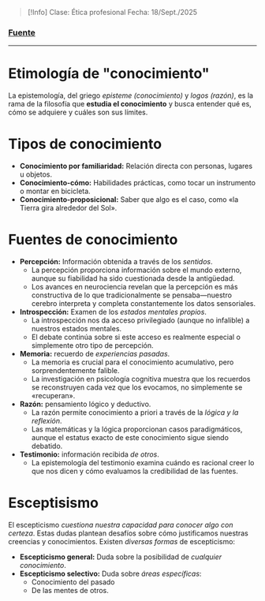 >[!Info]
>Clase: Ética profesional
>Fecha: 18/Sept./2025
### [Fuente](https://cienciayfilosofia.com/la-naturaleza-del-conocimiento-una-exploracion-filosofica/)
---
# Etimología de "conocimiento"
La epistemología, del griego *episteme (conocimiento)* y *logos (razón)*, es la rama de la filosofía que **estudia el conocimiento** y busca entender qué es, cómo se adquiere y cuáles son sus límites.
# Tipos de conocimiento
- **Conocimiento por familiaridad:** Relación directa con personas, lugares u objetos.
- **Conocimiento-cómo:** Habilidades prácticas, como tocar un instrumento o montar en bicicleta.
- **Conocimiento-proposicional:** Saber que algo es el caso, como «la Tierra gira alrededor del Sol».
# Fuentes de conocimiento
- **Percepción:** Información obtenida a través de los *sentidos*.
	- La percepción proporciona información sobre el mundo externo, aunque su fiabilidad ha sido cuestionada desde la antigüedad.
	- Los avances en neurociencia revelan que la percepción es más constructiva de lo que tradicionalmente se pensaba—nuestro cerebro interpreta y completa constantemente los datos sensoriales.
- **Introspección:** Examen de los *estados mentales propios*.
	- La introspección nos da acceso privilegiado (aunque no infalible) a nuestros estados mentales.
	- El debate continúa sobre si este acceso es realmente especial o simplemente otro tipo de percepción.
- **Memoria:** recuerdo de *experiencias pasadas*.
	- La memoria es crucial para el conocimiento acumulativo, pero sorprendentemente falible.
	- La investigación en psicología cognitiva muestra que los recuerdos se reconstruyen cada vez que los evocamos, no simplemente se «recuperan».
- **Razón:** pensamiento lógico y deductivo.
	- La razón permite conocimiento a priori a través de la *lógica y la reflexión*.
	- Las matemáticas y la lógica proporcionan casos paradigmáticos, aunque el estatus exacto de este conocimiento sigue siendo debatido.
- **Testimonio:** información recibida *de otros*.
	- La epistemología del testimonio examina cuándo es racional creer lo que nos dicen y cómo evaluamos la credibilidad de las fuentes.
# Esceptisismo
El escepticismo *cuestiona nuestra capacidad para conocer algo con certeza*.
Estas dudas plantean desafíos sobre cómo justificamos nuestras creencias y conocimientos.
Existen *diversas formas* de escepticismo:
- **Escepticismo general:** Duda sobre la posibilidad de *cualquier conocimiento*.
- **Escepticismo selectivo:** Duda sobre *áreas específicas*:
	- Conocimiento del pasado
	- De las mentes de otros.